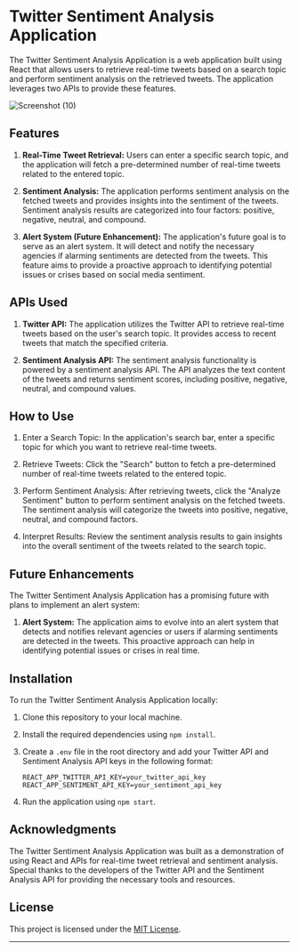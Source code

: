 # Twitter Sentiment Analysis Application

The Twitter Sentiment Analysis Application is a web application built using React that allows users to retrieve real-time tweets based on a search topic and perform sentiment analysis on the retrieved tweets. The application leverages two APIs to provide these features.

![Screenshot (10)](https://github.com/luckychitundu/sentiment/assets/87910852/0e5c62cb-c840-46c9-86ef-0aa88994a880)



## Features

1. **Real-Time Tweet Retrieval:** Users can enter a specific search topic, and the application will fetch a pre-determined number of real-time tweets related to the entered topic.

2. **Sentiment Analysis:** The application performs sentiment analysis on the fetched tweets and provides insights into the sentiment of the tweets. Sentiment analysis results are categorized into four factors: positive, negative, neutral, and compound.

3. **Alert System (Future Enhancement):** The application's future goal is to serve as an alert system. It will detect and notify the necessary agencies if alarming sentiments are detected from the tweets. This feature aims to provide a proactive approach to identifying potential issues or crises based on social media sentiment.

## APIs Used

1. **Twitter API:** The application utilizes the Twitter API to retrieve real-time tweets based on the user's search topic. It provides access to recent tweets that match the specified criteria.

2. **Sentiment Analysis API:** The sentiment analysis functionality is powered by a sentiment analysis API. The API analyzes the text content of the tweets and returns sentiment scores, including positive, negative, neutral, and compound values.

## How to Use

1. Enter a Search Topic: In the application's search bar, enter a specific topic for which you want to retrieve real-time tweets.

2. Retrieve Tweets: Click the "Search" button to fetch a pre-determined number of real-time tweets related to the entered topic.

3. Perform Sentiment Analysis: After retrieving tweets, click the "Analyze Sentiment" button to perform sentiment analysis on the fetched tweets. The sentiment analysis will categorize the tweets into positive, negative, neutral, and compound factors.

4. Interpret Results: Review the sentiment analysis results to gain insights into the overall sentiment of the tweets related to the search topic.

## Future Enhancements

The Twitter Sentiment Analysis Application has a promising future with plans to implement an alert system:

1. **Alert System:** The application aims to evolve into an alert system that detects and notifies relevant agencies or users if alarming sentiments are detected in the tweets. This proactive approach can help in identifying potential issues or crises in real time.

## Installation

To run the Twitter Sentiment Analysis Application locally:

1. Clone this repository to your local machine.
2. Install the required dependencies using `npm install`.
3. Create a `.env` file in the root directory and add your Twitter API and Sentiment Analysis API keys in the following format:

   ```
   REACT_APP_TWITTER_API_KEY=your_twitter_api_key
   REACT_APP_SENTIMENT_API_KEY=your_sentiment_api_key
   ```

4. Run the application using `npm start`.

## Acknowledgments

The Twitter Sentiment Analysis Application was built as a demonstration of using React and APIs for real-time tweet retrieval and sentiment analysis. Special thanks to the developers of the Twitter API and the Sentiment Analysis API for providing the necessary tools and resources.

## License

This project is licensed under the [MIT License](LICENSE).

---
